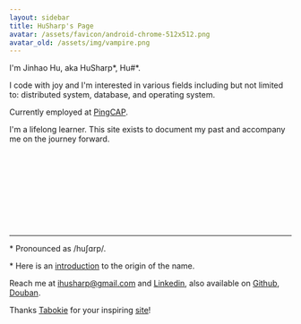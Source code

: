 ```yaml
---
layout: sidebar
title: HuSharp's Page
avatar: /assets/favicon/android-chrome-512x512.png
avatar_old: /assets/img/vampire.png
---
```


I'm Jinhao Hu, aka HuSharp\*, Hu#\*.

I code with joy and I'm interested in various fields including but not limited to: distributed system, database, and operating system.

Currently employed at [PingCAP](https://en.pingcap.com).

I'm a lifelong learner. This site exists to document my past and accompany me on the journey forward.

<br />
<br />
<br />
<br />
<br />
<br />
<br />
<br />

-------

\* Pronounced as /huʃɑrp/.

\* Here is an [introduction](/life/2020/07/18/HuSharp-origin.html) to the origin of the name.

Reach me at [ihusharp@gmail.com](mailto:ihusharp@gmail.com) and [Linkedin](https://www.linkedin.com/in/jinhao-hu-656035201/), also available on [Github](https://github.com/HuSharp), [Douban](https://www.douban.com/people/224261882).

Thanks [Tabokie](https://github.com/tabokie) for your inspiring [site](https://tabokie.github.io/)!
